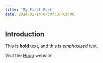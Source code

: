 ```yaml
---
title: 'My First Post'
date: 2024-01-14T07:07:07+01:00
---
```

## Introduction

This is **bold** text, and this is *emphasized* text.

Visit the [Hugo](https://gohugo.io) website!